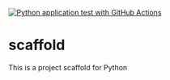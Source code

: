 [![Python application test with GitHub Actions](https://github.com/erwinonly1612/scaffold/actions/workflows/main.yml/badge.svg)](https://github.com/erwinonly1612/scaffold/actions/workflows/main.yml)

# scaffold
This is a project scaffold for Python
